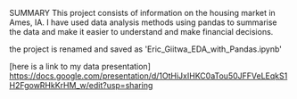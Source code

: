 SUMMARY
This project consists of information on the housing market in Ames, IA.
I have used data analysis methods using pandas to summarise the data and make it easier to understand and make financial decisions.

the project is renamed and saved  as 'Eric_Giitwa_EDA_with_Pandas.ipynb'

[here is a link to my data presentation]
https://docs.google.com/presentation/d/1OtHiJxIHKC0aTou50JFFVeLEqkS1H2FgowRHkKrHM_w/edit?usp=sharing
